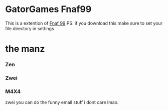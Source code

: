 # GatorGames Fnaf99
This is a extention of [Fnaf 99](https://github.com/1987kostya1/UDump) 
PS: if you download this make sure to set your file directory in settings
# the manz
### Zen 

### Zwei

### M4X4

zwei you can do the funny email stuff i dont care lmao.
